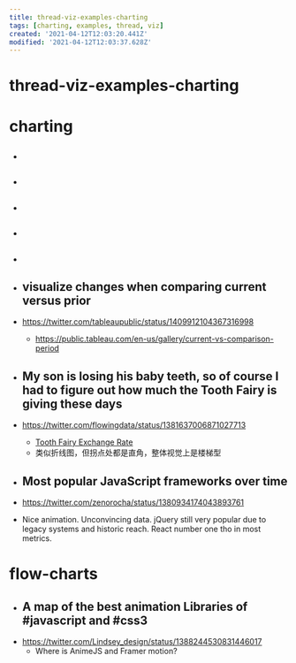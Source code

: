 ```yaml
---
title: thread-viz-examples-charting
tags: [charting, examples, thread, viz]
created: '2021-04-12T12:03:20.441Z'
modified: '2021-04-12T12:03:37.628Z'
---
```


# thread-viz-examples-charting

# charting

- ## 

- ## 

- ## 

- ## 

- ## 

- ## visualize changes when comparing current versus prior
- https://twitter.com/tableaupublic/status/1409912104367316998
  - https://public.tableau.com/en-us/gallery/current-vs-comparison-period

- ## My son is losing his baby teeth, so of course I had to figure out how much the Tooth Fairy is giving these days
- https://twitter.com/flowingdata/status/1381637006871027713
  - [Tooth Fairy Exchange Rate](https://flowingdata.com/2021/04/08/tooth-fairy-exchange-rate/)
  - 类似折线图，但拐点处都是直角，整体视觉上是楼梯型

- ## Most popular JavaScript frameworks over time
- https://twitter.com/zenorocha/status/1380934174043893761
- Nice animation. Unconvincing data. jQuery still very popular due to legacy systems and historic reach. React number one tho in most metrics.

# flow-charts
- ## A map of the best  animation Libraries of #javascript and #css3
- https://twitter.com/Lindsey_design/status/1388244530831446017
  - Where is AnimeJS and Framer motion?
